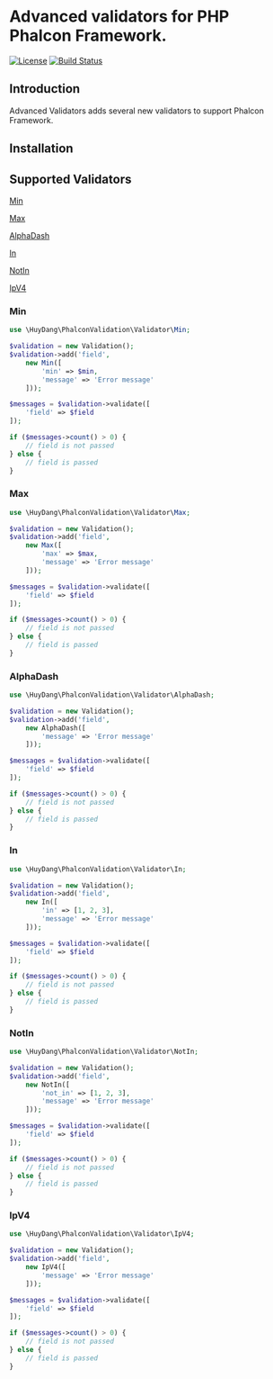 # Advanced validators for PHP Phalcon Framework.
[![License](https://poser.pugx.org/michele-angioni/phalcon-validators/license)](https://packagist.org/packages/michele-angioni/phalcon-validators)
[![Build Status](https://travis-ci.org/huydang284/phalcon-validation.svg)](https://travis-ci.org/huydang284/phalcon-validators)

## Introduction

Advanced Validators adds several new validators to support Phalcon Framework.
 
## Installation

## Supported Validators
[Min](#min)

[Max](#max)

[AlphaDash](#alphadash)

[In](#in)

[NotIn](#notin)

[IpV4](#ipv4)

### Min
```php
use \HuyDang\PhalconValidation\Validator\Min;

$validation = new Validation();
$validation->add('field',
    new Min([
        'min' => $min,
        'message' => 'Error message'
    ]));

$messages = $validation->validate([
    'field' => $field
]);

if ($messages->count() > 0) {
    // field is not passed
} else {
    // field is passed
}
```

### Max
```php
use \HuyDang\PhalconValidation\Validator\Max;

$validation = new Validation();
$validation->add('field',
    new Max([
        'max' => $max,
        'message' => 'Error message'
    ]));

$messages = $validation->validate([
    'field' => $field
]);

if ($messages->count() > 0) {
    // field is not passed
} else {
    // field is passed
}
```

### AlphaDash

```php
use \HuyDang\PhalconValidation\Validator\AlphaDash;

$validation = new Validation();
$validation->add('field',
    new AlphaDash([
        'message' => 'Error message'
    ]));

$messages = $validation->validate([
    'field' => $field
]);

if ($messages->count() > 0) {
    // field is not passed
} else {
    // field is passed
}
```

### In

```php
use \HuyDang\PhalconValidation\Validator\In;

$validation = new Validation();
$validation->add('field',
    new In([
        'in' => [1, 2, 3],
        'message' => 'Error message'
    ]));

$messages = $validation->validate([
    'field' => $field
]);

if ($messages->count() > 0) {
    // field is not passed
} else {
    // field is passed
}
```

### NotIn

```php
use \HuyDang\PhalconValidation\Validator\NotIn;

$validation = new Validation();
$validation->add('field',
    new NotIn([
        'not_in' => [1, 2, 3],
        'message' => 'Error message'
    ]));

$messages = $validation->validate([
    'field' => $field
]);

if ($messages->count() > 0) {
    // field is not passed
} else {
    // field is passed
}
```

### IpV4

```php
use \HuyDang\PhalconValidation\Validator\IpV4;

$validation = new Validation();
$validation->add('field',
    new IpV4([
        'message' => 'Error message'
    ]));

$messages = $validation->validate([
    'field' => $field
]);

if ($messages->count() > 0) {
    // field is not passed
} else {
    // field is passed
}
```
